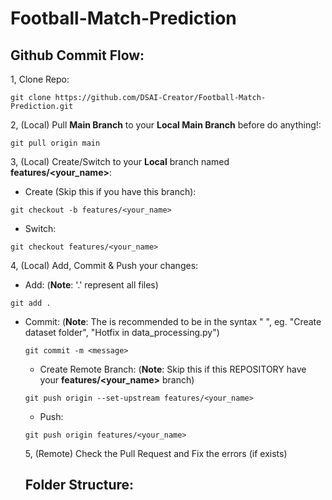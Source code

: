 # Football-Match-Prediction
## Github Commit Flow:
1, Clone Repo:
```command
git clone https://github.com/DSAI-Creator/Football-Match-Prediction.git
```

2, (Local) Pull **Main Branch** to your **Local Main Branch** before do anything!:
```command
git pull origin main
```

3, (Local) Create/Switch to your **Local** branch named **features/<your_name>**:
- Create (Skip this if you have this branch):
```command
git checkout -b features/<your_name>
```

- Switch:
```command
git checkout features/<your_name>
```

4, (Local) Add, Commit & Push your changes:
- Add:
(**Note**: '.' represent all files)
```command
git add .
```

- Commit:
(**Note**: The <message> is recommended to be in the syntax "<Action> <Object>", eg. "Create dataset folder", "Hotfix <function> in data_processing.py")
```command
git commit -m <message>
```

- Create Remote Branch:
(**Note**: Skip this if this REPOSITORY have your **features/<your_name>** branch)
```command
git push origin --set-upstream features/<your_name>
```

- Push:
```command
git push origin features/<your_name>
```

5, (Remote) Check the Pull Request and Fix the errors (if exists)

## Folder Structure:
